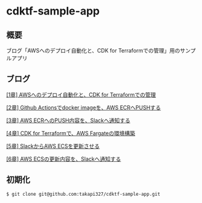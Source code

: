 # cdktf-sample-app

## 概要
ブログ「AWSへのデプロイ自動化と、CDK for Terraformでの管理」用のサンプルアプリ

## ブログ
[[1章] AWSへのデプロイ自動化と、CDK for Terraformでの管理](https://medium.com/nextbeat-engineering/1%E7%AB%A0-aws%E3%81%B8%E3%81%AE%E3%83%87%E3%83%97%E3%83%AD%E3%82%A4%E8%87%AA%E5%8B%95%E5%8C%96%E3%81%A8-cdk-for-terraform%E3%81%A7%E3%81%AE%E7%AE%A1%E7%90%86-425aaf06757e)

[[2章] Github Actionsでdocker imageを、AWS ECRへPUSHする](https://medium.com/@easygoing_mint_wombat_223/2%E7%AB%A0-github-actions%E3%81%A7docker-image%E3%82%92-aws-ecr%E3%81%B8push%E3%81%99%E3%82%8B-8d83a2e24c39)

[[3章] AWS ECRへのPUSH内容を、Slackへ通知する]()

[[4章] CDK for Terraformで、AWS Fargateの環境構築]()

[[5章] SlackからAWS ECSを更新させる]()

[[6章] AWS ECSの更新内容を、Slackへ通知する]()

## 初期化
```
$ git clone git@github.com:takapi327/cdktf-sample-app.git
```
